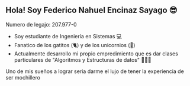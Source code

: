 ## Hola! Soy Federico Nahuel Encinaz Sayago 😎

Numero de legajo: 207.977-0

- Soy estudiante de Ingeniería en Sistemas 💻
- Fanatico de los gatitos (🐈) y de los unicornios (🦄)
- Actualmente desarrollo mi propio empredimiento que es dar clases particulares de "Algoritmos y Estructuras de datos" 👨🏻‍🏫
 
Uno de mis sueños a lograr seria darme el lujo de tener la experiencia de ser mochillero 
